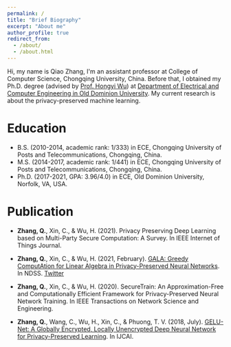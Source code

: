 ```yaml
---
permalink: /
title: "Brief Biography"
excerpt: "About me"
author_profile: true
redirect_from: 
  - /about/
  - /about.html
---
```


Hi, my name is Qiao Zhang, I'm an assistant professor at College of Computer Science, Chongqing University, China. Before that, I obtained my Ph.D. degree (advised by [Prof. Hongyi Wu](https://www.lions.odu.edu/~h1wu/)) at [Department of Electrical and Computer Engineering in Old Dominion University](https://www.odu.edu/ece). My current research is about the privacy-preserved machine learning.

Education
======
* B.S. (2010-2014, academic rank: 1/333) in ECE, Chongqing University of Posts and Telecommunications, Chongqing, China.
* M.S. (2014-2017, academic rank: 1/441) in ECE, Chongqing University of Posts and Telecommunications, Chongqing, China.
* Ph.D. (2017-2021, GPA: 3.96/4.0) in ECE, Old Dominion University, Norfolk, VA, USA.

Publication
======
* **Zhang, Q.**, Xin, C., & Wu, H. (2021). Privacy Preserving Deep Learning based on Multi-Party Secure Computation: A Survey. In IEEE Internet of Things Journal.

* **Zhang, Q.**, Xin, C., & Wu, H. (2021, February). [GALA: Greedy ComputAtion for Linear Algebra in Privacy-Preserved Neural Networks](https://www.ndss-symposium.org/wp-content/uploads/ndss2021_5C-3_24351_paper.pdf). In NDSS. [Twitter](https://twitter.com/NDSSSymposium/status/1364609099879440385)

* **Zhang, Q.**, Xin, C., & Wu, H. (2020). SecureTrain: An Approximation-Free and Computationally Efficient Framework for Privacy-Preserved Neural Network Training. In IEEE Transactions on Network Science and Engineering.

* **Zhang, Q.**, Wang, C., Wu, H., Xin, C., & Phuong, T. V. (2018, July). [GELU-Net: A Globally Encrypted, Locally Unencrypted Deep Neural Network for Privacy-Preserved Learning](https://www.ijcai.org/proceedings/2018/0547.pdf). In IJCAI.
